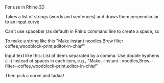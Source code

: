 For use in Rhino 3D

Takes a list of strings (words and sentences) and draws them perpendicular to an input curve

Can't use spacebar (as default) in Rhino command line to create a space, so 

To make a string like this "Make instant noodles,Brew filter coffee,woodblock-print,editor-in-chief"

Input text like this: 
List of items separated by a comma. Use double hyphens (--) instead of spaces in each item, 
e.g., "Make--instant--noodles,Brew--filter--coffee,woodblock-print,editor-in-chief"

Then pick a curve and tadaa!

